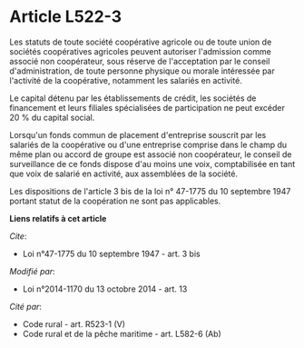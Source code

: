# Article L522-3

Les statuts de toute société coopérative agricole ou de toute union de sociétés coopératives agricoles peuvent autoriser
l'admission comme associé non coopérateur, sous réserve de l'acceptation par le conseil d'administration, de toute personne
physique ou morale intéressée par l'activité de la coopérative, notamment les salariés en activité. 

Le capital détenu par les établissements de crédit, les sociétés de financement et leurs filiales spécialisées de
participation ne peut excéder 20 % du capital social. 

Lorsqu'un fonds commun de placement d'entreprise souscrit par les salariés de la coopérative ou d'une entreprise comprise
dans le champ du même plan ou accord de groupe est associé non coopérateur, le conseil de surveillance de ce fonds dispose
d'au moins une voix, comptabilisée en tant que voix de salarié en activité, aux assemblées de la société. 

Les dispositions de l'article 3 bis de la loi n° 47-1775 du 10 septembre 1947 portant statut de la coopération ne sont pas
applicables.

**Liens relatifs à cet article**

_Cite_:

  - Loi n°47-1775 du 10 septembre 1947 - art. 3 bis

_Modifié par_:

  - Loi n°2014-1170 du 13 octobre 2014 - art. 13

_Cité par_:

  - Code rural - art. R523-1 (V)
  - Code rural et de la pêche maritime - art. L582-6 (Ab)
